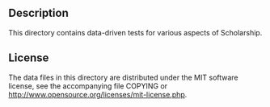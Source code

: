 Description
------------

This directory contains data-driven tests for various aspects of Scholarship.

License
--------

The data files in this directory are distributed under the MIT software
license, see the accompanying file COPYING or
http://www.opensource.org/licenses/mit-license.php.

